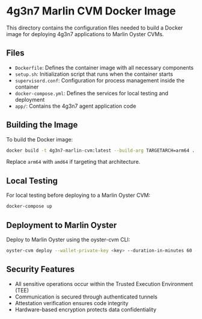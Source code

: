 # 4g3n7 Marlin CVM Docker Image

This directory contains the configuration files needed to build a Docker image for deploying 4g3n7 applications to Marlin Oyster CVMs.

## Files

- `Dockerfile`: Defines the container image with all necessary components
- `setup.sh`: Initialization script that runs when the container starts
- `supervisord.conf`: Configuration for process management inside the container
- `docker-compose.yml`: Defines the services for local testing and deployment
- `app/`: Contains the 4g3n7 agent application code

## Building the Image

To build the Docker image:

```bash
docker build -t 4g3n7-marlin-cvm:latest --build-arg TARGETARCH=arm64 .
```

Replace `arm64` with `amd64` if targeting that architecture.

## Local Testing

For local testing before deploying to a Marlin Oyster CVM:

```bash
docker-compose up
```

## Deployment to Marlin Oyster

Deploy to Marlin Oyster using the oyster-cvm CLI:

```bash
oyster-cvm deploy --wallet-private-key <key> --duration-in-minutes 60 --docker-compose docker-compose.yml
```

## Security Features

- All sensitive operations occur within the Trusted Execution Environment (TEE)
- Communication is secured through authenticated tunnels
- Attestation verification ensures code integrity
- Hardware-based encryption protects data confidentiality